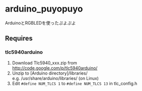 # arduino_puyopuyo
ArduinoとRGBLEDを使ったぷよぷよ

## Requires
### tlc5940arduino
1. Download Tlc5940_xxx.zip from http://code.google.com/p/tlc5940arduino/
2. Unzip to [Arduino directory]/libraries/  
e.g. /usr/share/arduino/libraries/ (on Linux)
3. Edit `#define NUM_TLCS 1` to `#define NUM_TLCS 13` in tlc_config.h
